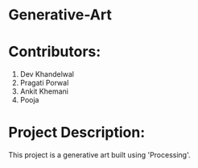# Generative-Art

# Contributors:
  1. Dev Khandelwal
  2. Pragati Porwal
  3. Ankit Khemani
  4. Pooja

# Project Description:
  This project is a generative art built using 'Processing'.
